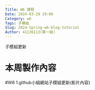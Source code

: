 ```yaml
---
Title: W6 課程
Date: 2024-03-29 19:00
Category: w6
Tags: 子模組
Slug: 2024-Spring-w6-blog-tutorial
Author: 41136113(第一組)
---
```


子模組更新

<!-- PELICAN_END_SUMMARY -->

# 本周製作內容
#W6
1.github小組網站子模組更新(影片內容)





